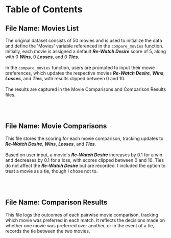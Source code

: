 # Table of Contents

## File Name: Movies List
The original dataset consists of 50 movies and is used to initialize the data and define the 'Movies' variable referenced in the `compare_movies` function. Initially, each movie is assigned a default ***Re-Watch Desire*** score of 5, along with 0 ***Wins***, 0 ***Losses***, and 0 ***Ties***. <br><br> In the `compare_movies` function, users are prompted to input their movie preferences, which updates the respective movies ***Re-Watch Desire***, ***Wins***, ***Losses***, and ***Ties***, with results clipped between 0 and 10. <br><br> The results are captured in the Movie Comparisons and Comparison Results files.

<br><br>

## File Name: Movie Comparisons
This file stores the scoring for each movie comparison, tracking updates to ***Re-Watch Desire***, ***Wins***, ***Losses***, and ***Ties***. <br><br> Based on user input, a movie's ***Re-Watch Desire*** increases by 0.1 for a win and decreases by 0.1 for a loss, with scores clipped between 0 and 10. Ties do not affect the ***Re-Watch Desire*** but are recorded. I included the option to treat a movie as a tie, though I chose not to.

<br><br>

## File Name: Comparison Results
This file logs the outcomes of each pairwise movie comparison, tracking which movie was preferred in each match. It reflects the decisions made on whether one movie was preferred over another, or in the event of a tie, records the tie between the two movies.
